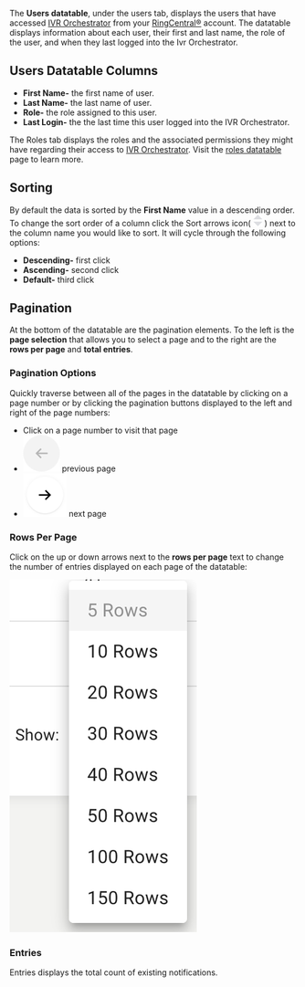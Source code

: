 
The **Users datatable**, under the users tab, displays the users that have accessed [IVR Orchestrator](https://ivrorchestrator.ps.ringcentral.com) from your [RingCentral®](https://ringcentral.com) account. The datatable displays information about each user, their first and last name, the role of the user, and when they last logged into the Ivr Orchestrator.

## Users Datatable Columns
* **First Name-** the first name of user.
* **Last Name-** the last name of user.
* **Role-** the role assigned to this user.
* **Last Login-** the the last time this user logged into the IVR Orchestrator.

The Roles tab displays the roles and the associated permissions they might have regarding their access to [IVR Orchestrator](https://ivrorchestrator.ps.ringcentral.com). Visit the [roles datatable](users/roles-datatable) page to learn more.

## Sorting
By default the data is sorted by the **First Name** value in a descending order. To change the sort order of a column click the Sort arrows icon( ![Sort arrows icon](../assets/sort.svg "Sort arrows icon") ) next to the column name you would like to sort. It will cycle through the following options:

* **Descending-** first click
* **Ascending-** second click
* **Default-** third click

## Pagination
At the bottom of the datatable are the pagination elements. To the left is the **page selection** that allows you to select a page and to the right are the **rows per page** and **total entries**.

### Pagination Options
Quickly traverse between all of the pages in the datatable by clicking on a page number or by clicking the pagination buttons displayed to the left and right of the page numbers:

* Click on a page number to visit that page
* ![Previous Page Icon](../assets/back.svg "Previous Page Icon") previous page
* ![Next Page Icon](../assets/next.svg "Next Page Icon") next page

### Rows Per Page
Click on the up or down arrows next to the **rows per page** text to change the number of entries displayed on each page of the datatable:

![Rows Per Page](../assets/rows-per-page.png "Rows Per Page")

### Entries
Entries displays the total count of existing notifications.